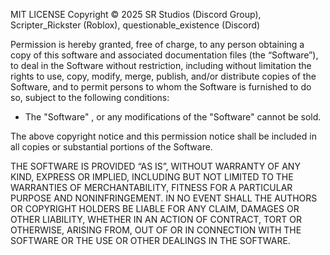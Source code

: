 MIT LICENSE
Copyright © 2025 SR Studios (Discord Group), Scripter_Rickster (Roblox), questionable_existence (Discord)

Permission is hereby granted, free of charge, to any person obtaining a copy of this software and associated documentation files (the “Software”), to deal in the Software without restriction, including without limitation the rights to use, copy, modify, merge, publish, and/or distribute copies of the Software, and to permit persons to whom the Software is furnished to do so, subject to the following conditions:

- The "Software" , or any modifications of the "Software" cannot be sold.

The above copyright notice and this permission notice shall be included in all copies or substantial portions of the Software.

THE SOFTWARE IS PROVIDED “AS IS”, WITHOUT WARRANTY OF ANY KIND, EXPRESS OR IMPLIED, INCLUDING BUT NOT LIMITED TO THE WARRANTIES OF MERCHANTABILITY, FITNESS FOR A PARTICULAR PURPOSE AND NONINFRINGEMENT. IN NO EVENT SHALL THE AUTHORS OR COPYRIGHT HOLDERS BE LIABLE FOR ANY CLAIM, DAMAGES OR OTHER LIABILITY, WHETHER IN AN ACTION OF CONTRACT, TORT OR OTHERWISE, ARISING FROM, OUT OF OR IN CONNECTION WITH THE SOFTWARE OR THE USE OR OTHER DEALINGS IN THE SOFTWARE.
